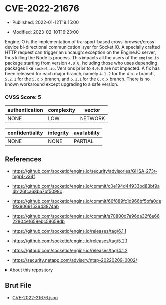 # CVE-2022-21676

- Published: 2022-01-12T19:15:00

- Modified: 2023-02-10T16:23:00

Engine.IO is the implementation of transport-based cross-browser/cross-device bi-directional communication layer for Socket.IO. A specially crafted HTTP request can trigger an uncaught exception on the Engine.IO server, thus killing the Node.js process. This impacts all the users of the `engine.io` package starting from version `4.0.0`, including those who uses depending packages like `socket.io`. Versions prior to `4.0.0` are not impacted. A fix has been released for each major branch, namely `4.1.2` for the `4.x.x` branch, `5.2.1` for the `5.x.x` branch, and `6.1.1` for the `6.x.x` branch. There is no known workaround except upgrading to a safe version.

### CVSS Score: **5**

| authentication | complexity | vector |
| --- | --- | --- |
| NONE | LOW | NETWORK |

| confidentiality | integrity | availability |
| --- | --- | --- |
| NONE | NONE | PARTIAL |

## References

* https://github.com/socketio/engine.io/security/advisories/GHSA-273r-mgr4-v34f

* https://github.com/socketio/engine.io/commit/c0e194d44933bd83bf9a4b126fca68ba7bf5098c

* https://github.com/socketio/engine.io/commit/66f889fc1d966bf5bfa0de1939069153643874ab

* https://github.com/socketio/engine.io/commit/a70800d7e96da32f6e6622804ef659ebc58659db

* https://github.com/socketio/engine.io/releases/tag/6.1.1

* https://github.com/socketio/engine.io/releases/tag/5.2.1

* https://github.com/socketio/engine.io/releases/tag/4.1.2

* https://security.netapp.com/advisory/ntap-20220209-0002/

<details>
<summary>About this repository</summary> 

  This repository is part of the project [Live Hack CVE](https://github.com/Live-Hack-CVE). Main website can be found [www.live-hack.org](https://www.live-hack.org) 
  
  Made by [Sn0wAlice](https://github.com/Sn0wAlice) for the people that care about security and need to have a feed of the latest CVEs. Hope you enjoy it, don't forget to star the repo and follow me on [Twitter](https://twitter.com/Sn0wAlice) and [Github](https://github.com/Sn0wAlice). And that is my [personnal website](https://www.alice-snow.me/)

  - [Home Page](https://github.com/Live-Hack-CVE)
  - [Framework](https://github.com/Live-Hack-CVE/cve-framework)
  - [CVE database](https://github.com/Live-Hack-CVE/full_database)
  - [Changelog](https://github.com/Live-Hack-CVE/Changelog)
</details>

## Brut File

* [CVE-2022-21676.json](https://raw.githubusercontent.com/Live-Hack-CVE/full_database/main/cves/2022/CVE-2022-21676.json)

